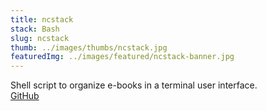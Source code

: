 ```yaml
---
title: ncstack
stack: Bash
slug: ncstack
thumb: ../images/thumbs/ncstack.jpg
featuredImg: ../images/featured/ncstack-banner.jpg
---
```


Shell script to organize e-books in a terminal user interface.  
[GitHub](https://github.com/sngbd/ncstack)